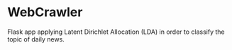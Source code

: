 # WebCrawler
Flask app applying Latent Dirichlet Allocation (LDA) in order to classify the topic of daily news.
